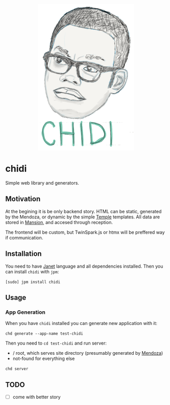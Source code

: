 <div style="width: 100%; display: flex; justify-content: center;">
  <img alt="Hi. I am Chidi, your soulmate." src="chidi.png" />
</div>

# chidi

Simple web library and generators.

## Motivation

At the begining it is be only backend story. HTML can be static, generated
by the Mendoza, or dynamic by the simple [Temple] templates. All data are stored
in [Mansion], and accesed through reception.

The frontend will be custom, but TwinSpark.js or htmx will be preffered way if
communication.

## Installation

You need to have [Janet] language and all dependencies installed. Then you can
install `chidi` with `jpm`:

`[sudo] jpm install chidi`

## Usage

### App Generation

When you have  `chidi` installed you can generate new application with it:

`chd generate --app-name test-chidi`

Then you need to `cd test-chidi` and run server:
- / root, which serves site directory (presumably generated by [Mendoza])
- not-found for everything else

`chd server`

## TODO

- [ ] come with better story

[Janet]: https://janet-lang.org/index.html
[Mendoza]: https://github.com/bakpakin/mendoza
[Temple]: https://git.sr.ht/~bakpakin/temple
[Mansion]: https://github.com/good-place/mansion
